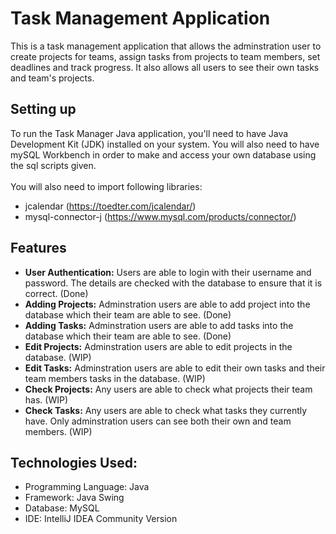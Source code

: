 # Task Management Application

This is a task management application that allows the adminstration user to create projects for teams, assign tasks from projects to team members, set deadlines and track progress. It also allows all users to see their own tasks and team's projects.

## Setting up
To run the Task Manager Java application, you'll need to have Java Development Kit (JDK) installed on your system. You will also need to have mySQL Workbench in order to make and access your own database using the sql scripts given.
<br>
<br>
You will also need to import following libraries:
* jcalendar (https://toedter.com/jcalendar/)
* mysql-connector-j (https://www.mysql.com/products/connector/)

## Features
* **User Authentication:** Users are able to login with their username and password. The details are checked with the database to ensure that it is correct. (Done)
* **Adding Projects:** Adminstration users are able to add project into the database which their team are able to see. (Done)
* **Adding Tasks:** Adminstration users are able to add tasks into the database which their team are able to see. (Done)
* **Edit Projects:** Adminstration users are able to edit projects in the database. (WIP)
* **Edit Tasks:** Adminstration users are able to edit their own tasks and their team members tasks in the database. (WIP)
* **Check Projects:** Any users are able to check what projects their team has. (WIP)
* **Check Tasks:** Any users are able to check what tasks they currently have. Only adminstration users can see both their own and team members. (WIP)

## Technologies Used:
* Programming Language: Java
* Framework: Java Swing
* Database: MySQL
* IDE: IntelliJ IDEA Community Version
  
